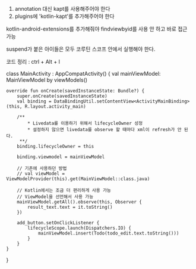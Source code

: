 1. annotation 대신 kapt를 사용해주어야 한다
2. plugins에 'kotlin-kapt'를 추가해주어야 한다

kotlin-android-extensions를 추가해줘야 findviewbyid를 사용 안 하고 바로 접근 가능

suspend가 붙은 아이들은 모두 코루틴 스코프 안에서 실행해야 한다.

코드 정리 : ctrl + Alt + l




class MainActivity : AppCompatActivity() {
    val mainViewModel: MainViewModel by viewModels()

    override fun onCreate(savedInstanceState: Bundle?) {
        super.onCreate(savedInstanceState)
        val binding = DataBindingUtil.setContentView<ActivityMainBinding>(this, R.layout.activity_main)

        /**
            * Livedata를 이용하기 위해서 lifecycleOwner 성정
            * 설정하지 않으면 livedata를 observe 할 때마다 xml이 refresh가 안 된다.
         **/
        binding.lifecycleOwner = this

        binding.viewmodel = mainViewModel

        // 기존에 사용하던 방법
        // val viewModel = ViewModelProvider(this).get(MainViewModel::class.java)

        // Kotlin에서는 조금 더 편리하게 사용 가능
        // ViewModel을 선언해서 사용 가능
        mainViewModel.getAll().observe(this, Observer {
            result_text.text = it.toString()
        })

        add_button.setOnClickListener {
            lifecycleScope.launch(Dispatchers.IO) {
                mainViewModel.insert(Todo(todo_edit.text.toString()))
            }
        }
    }
}
